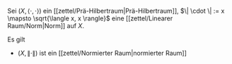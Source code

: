 Sei $(X, \langle \cdot, \cdot \rangle)$ ein [[zettel/Prä-Hilbertraum|Prä-Hilbertraum]], $\| \cdot \| := x \mapsto \sqrt{\langle x, x \rangle}$ eine [[zettel/Linearer Raum/Norm|Norm]] auf $X$.

Es gilt
- $(X, \| \cdot \|)$ ist ein [[zettel/Normierter Raum|normierter Raum]]